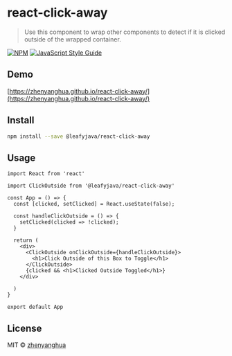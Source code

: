 # react-click-away

> Use this component to wrap other components to detect if it is clicked outside of the wrapped container.

[![NPM](https://img.shields.io/npm/v/@leafyjava/react-click-away.svg)](https://www.npmjs.com/package/@leafyjava/react-click-away) [![JavaScript Style Guide](https://img.shields.io/badge/code_style-standard-brightgreen.svg)](https://standardjs.com)

## Demo

[https://zhenyanghua.github.io/react-click-away/](https://zhenyanghua.github.io/react-click-away/)

## Install

```bash
npm install --save @leafyjava/react-click-away
```

## Usage

```tsx
import React from 'react'

import ClickOutside from '@leafyjava/react-click-away'

const App = () => {
  const [clicked, setClicked] = React.useState(false);

  const handleClickOutside = () => {
    setClicked(clicked => !clicked);
  }

  return (
    <div>
      <ClickOutside onClickOutside={handleClickOutside}>
        <h1>Click Outside of this Box to Toggle</h1>
      </ClickOutside>
      {clicked && <h1>Clicked Outside Toggled</h1>}
    </div>

  )
}

export default App
```

## License

MIT © [zhenyanghua](https://github.com/zhenyanghua)
